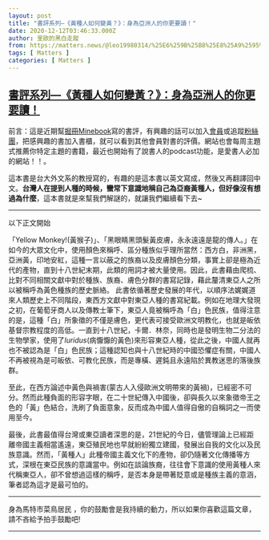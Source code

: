 ```yaml
---
layout: post
title: "書評系列—《黃種人如何變黃？》：身為亞洲人的你更要讀！"
date: 2020-12-12T03:46:33.000Z
author: 里歐的黑白走蹤
from: https://matters.news/@leo19980314/%25E6%259B%25B8%25E8%25A9%2595%25E7%25B3%25BB%25E5%2588%2597-%25E9%25BB%2583%25E7%25A8%25AE%25E4%25BA%25BA%25E5%25A6%2582%25E4%25BD%2595%25E8%25AE%258A%25E9%25BB%2583-%25E8%25BA%25AB%25E7%2582%25BA%25E4%25BA%259E%25E6%25B4%25B2%25E4%25BA%25BA%25E7%259A%2584%25E4%25BD%25A0%25E6%259B%25B4%25E8%25A6%2581%25E8%25AE%2580-bafyreifbux3rumqxumhblopxk5otoss5wtjy2fd3jcgcsg3yatpbcpagay
tags: [ Matters ]
categories: [ Matters ]
---
```

<!--1607744793000-->
[書評系列—《黃種人如何變黃？》：身為亞洲人的你更要讀！](https://matters.news/@leo19980314/%25E6%259B%25B8%25E8%25A9%2595%25E7%25B3%25BB%25E5%2588%2597-%25E9%25BB%2583%25E7%25A8%25AE%25E4%25BA%25BA%25E5%25A6%2582%25E4%25BD%2595%25E8%25AE%258A%25E9%25BB%2583-%25E8%25BA%25AB%25E7%2582%25BA%25E4%25BA%259E%25E6%25B4%25B2%25E4%25BA%25BA%25E7%259A%2584%25E4%25BD%25A0%25E6%259B%25B4%25E8%25A6%2581%25E8%25AE%2580-bafyreifbux3rumqxumhblopxk5otoss5wtjy2fd3jcgcsg3yatpbcpagay)
------

<div>
<p>前言：這是近期幫<a href="https://www.minebook.tw/personal_page_home.html" target="_blank">掘冊Minebook</a>寫的書評，有興趣的話可以加入<a href="https://www.minebook.tw/personal_page_home.html" target="_blank">會員</a>或追蹤<a href="https://www.facebook.com/%E6%8E%98%E5%86%8Aminebook-520762128359126" target="_blank">粉絲團</a>，把感興趣的書加入書櫃，就可以看到其他會員對書的評價。網站也會每周主題式推薦你特定主題的書籍，最近也開始有了說書人的podcast功能，是愛書人必加的網站！！。</p><p>這本書是台大外文系的教授寫的，有趣的是這本書以英文寫成，然後又再翻譯回中文。<strong>台灣人在提到人種的時候，蠻常下意識地稱自己為亞裔黃種人，但好像沒有想過為什麼</strong>，這本書就是來幫我們解謎的，就讓我們繼續看下去~</p><hr><p>以下正文開始</p><p>「Yellow Monkey!(黃猴子)」、「黑眼睛黑頭髮黃皮膚，永永遠遠是龍的傳人。」在如今的大眾文化中，使用顏色來稱呼、區分種族似乎理所當然：西方白，非洲黑，亞洲黃，印地安紅，這種一言以蔽之的族裔以及皮膚顏色分類，事實上卻是極為近代的產物，直到十八世紀末期，此類的用詞才被大量使用。因此，此書藉由爬梳、比對不同相關文獻中對於種族、族裔、膚色分群的書寫記錄，藉此釐清東亞人之所以被稱呼為黃色種族的歷史脈絡。 此書依循著歷史發展的年代，以順序法娓娓道來人類歷史上不同階段，東西方文獻中對東亞人種的書寫紀載。例如在地理大發現之初，在葡萄牙商人以及傳教士筆下，東亞人竟被稱呼為「白」色民族，值得注意的是，這種「白」所象徵的不僅是膚色，更代表可接受歐洲文明教化，也就是皈依基督宗教程度的高低。一直到十八世紀，卡爾．林奈，同時也是發明生物二分法的生物學家，使用了<em>luridus</em>(病懨懨的黃色)來形容東亞人種，從此之後，中國人就再也不被認為是「白」色民族；這種認知也與十八世紀時的中國恐懼症有關，中國人不再被視為是可皈依、可教化民族，而是專橫、遲鈍且永遠陷於異教迷思的落後族群。</p><p>至此，在西方論述中黃色與禍害(蒙古人入侵歐洲文明帶來的黃禍)，已經密不可分。然而此種負面的形容字眼，在二十世紀傳入中國後，卻與長久以來象徵帝王之色的「黃」色結合，洗刷了負面意象，反而成為中國人值得自傲的自稱詞之一而使用至今。</p><p>最後，此書最值得台灣或東亞讀者深思的是，21世紀的今日，儘管理論上已經距離帝國主義相當遙遠，東亞殖民地也早就紛紛獨立建國，發展出自我的文化以及民族意識。然而，「黃種人」此種帝國主義文化下的產物，卻仍隨著文化傳播等方式，深根在東亞民族的意識當中。例如在談論族裔，往往會下意識的使用黃種人來代稱東亞人，卻不曾想過這樣的稱呼，是否本身是帶著貶意或是種族主義的意涵，筆者認為這才是最可怕的。</p><hr><p>身為馬特市菜鳥居民 ，你的鼓勵會是我持續的動力，所以如果你喜歡這篇文章，請不吝給予拍手鼓勵吧! </p><hr><p><br></p>
</div>
